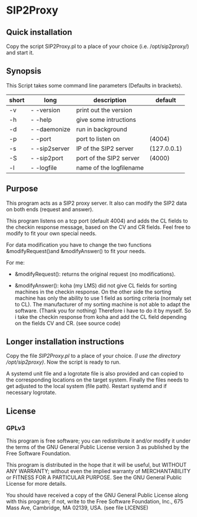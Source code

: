 # SIP2Proxy

## Quick installation
Copy the script SIP2Proxy.pl to a place of your choice (i.e. /opt/sip2proxy/)
and start it.


## Synopsis
This Script takes some command line parameters (Defaults in brackets). 

|short|long|description|default|
|---|---|---|---|
|-v |- -version    | print out the version| |
|-h |- -help       | give some intructions| |
|-d |- -daemonize  | run in background| |
|-p |- -port       | port to listen on| (4004)|
|-s |- -sip2server | IP of the SIP2 server| (127.0.0.1)|
|-S |- -sip2port   | port of the SIP2 server| (4000)|
|-l |- -logfile    | name of the logfilename| |


## Purpose
This program acts as a SIP2 proxy server. It also can modify the SIP2 data on
both ends (request and answer).

This program listens on a tcp port (default 4004) and adds the CL fields to the
checkin response message, based on the CV and CR fields. Feel free to modify to
fit your own special needs.

For data modification you have to change the two functions &modifyRequest()and
&modifyAnswer() to fit your needs.

For me:

- &modifyRequest(): returns the original request (no modifications).

- &modifyAnswer():  koha (my LMS) did not give CL fields for sorting machines in
                    the checkin response. On the other side the sorting machine
                    has only the ability to use 1 field as sorting criteria
                    (normaly set to CL).
                    The manufacturer of my sorting machine is not able to adapt
                    the software. (Thank you for nothing)
                    Therefore i have to do it by myself. So i take the checkin
                    response from koha and add the CL field depending on the
                    fields CV and CR. (see source code)


## Longer installation instructions
Copy the file *SIP2Proxy.pl* to a place of your choice. *(I use the directory
/opt/sip2proxy)*. Now the script is ready to run.

A systemd unit file and a logrotate file is also provided and can copied to the
corresponding locations on the target system. Finally the files needs to get
adjusted to the local system (file path). Restart systemd and if necessary
logrotate.


## License
### GPLv3

This program is free software; you can redistribute it and/or modify it under
the terms of the GNU General Public License version 3 as published by the Free
Software Foundation.

This program is distributed in the hope that it will be useful, but WITHOUT ANY
WARRANTY; without even the implied warranty of MERCHANTABILITY or FITNESS FOR A
PARTICULAR PURPOSE.  See the GNU General Public License for more details.

You should have received a copy of the GNU General Public License along with
this program; if not, write to the Free Software Foundation, Inc., 675 Mass Ave,
Cambridge, MA 02139, USA.
(see file LICENSE)

